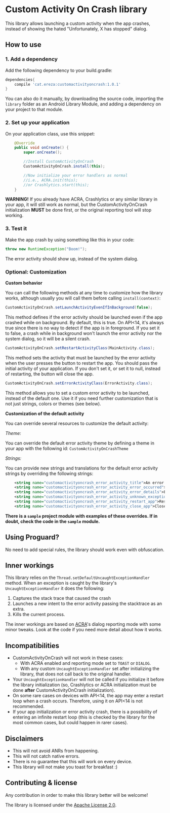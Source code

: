 # Custom Activity On Crash library

This library allows launching a custom activity when the app crashes, instead of showing the hated "Unfortunately, X has stopped" dialog.

## How to use

### 1. Add a dependency

Add the following dependency to your build.gradle:
```gradle
dependencies{
    compile 'cat.ereza:customactivityoncrash:1.0.1'
}
```

You can also do it manually, by downloading the source code, importing the `library` folder as an Android Library Module, and adding a dependency on your project to that module.

### 2. Set up your application

On your application class, use this snippet:
```java
    @Override
    public void onCreate() {
        super.onCreate();

        //Install CustomActivityOnCrash
        CustomActivityOnCrash.install(this);

        //Now initialize your error handlers as normal
        //i.e., ACRA.init(this);
        //or Crashlytics.start(this);
    }
```

**WARNING!** If you already have ACRA, Crashlytics or any similar library in your app, it will still work as normal, but the CustomActivityOnCrash initialization **MUST** be done first, or the original reporting tool will stop working.

### 3. Test it

Make the app crash by using something like this in your code:
```java
throw new RuntimeException("Boom!");
```

The error activity should show up, instead of the system dialog.

### Optional: Customization

**Custom behavior**

You can call the following methods at any time to customize how the library works, although usually you will call them before calling `install(context)`:

```java
CustomActivityOnCrash.setLaunchActivityEvenIfInBackground(false);
```
This method defines if the error activity should be launched even if the app crashed while on background.
By default, this is true. On API<14, it's always true since there is no way to detect if the app is in foreground.
If you set it to false, a crash while in background won't launch the error activity nor the system dialog, so it will be a silent crash.

```java
CustomActivityOnCrash.setRestartActivityClass(MainActivity.class);
```
This method sets the activity that must be launched by the error activity when the user presses the button to restart the app.
You should pass the initial activity of your application.
If you don't set it, or set it to null, instead of restarting, the button will close the app.

```java
CustomActivityOnCrash.setErrorActivityClass(ErrorActivity.class);
```
This method allows you to set a custom error activity to be launched, instead of the default one.
Use it if you need further customization that is not just strings, colors or themes (see below).

**Customization of the default activity**

You can override several resources to customize the default activity:

*Theme:*

You can override the default error activity theme by defining a theme in your app with the following id: `CustomActivityOnCrashTheme`

*Strings:*

You can provide new strings and translations for the default error activity strings by overriding the following strings:
```xml
    <string name="customactivityoncrash_error_activity_title">An error occurred!</string>
    <string name="customactivityoncrash_error_activity_error_occurred">An error occurred. We\'re deeply sorry.</string>
    <string name="customactivityoncrash_error_activity_error_details">Error details:</string>
    <string name="customactivityoncrash_error_activity_unknown_exception">Unknown exception</string>
    <string name="customactivityoncrash_error_activity_restart_app">Restart app</string>
    <string name="customactivityoncrash_error_activity_close_app">Close app</string>
```

**There is a `sample` project module with examples of these overrides. If in doubt, check the code in the `sample` module.**

## Using Proguard?

No need to add special rules, the library should work even with obfuscation.

## Inner workings

This library relies on the `Thread.setDefaultUncaughtExceptionHandler` method.
When an exception is caught by the library's `UncaughtExceptionHandler` it does the following:

1. Captures the stack trace that caused the crash
2. Launches a new intent to the error activity passing the stacktrace as an extra.
3. Kills the current process.

The inner workings are based on [ACRA](https://github.com/ACRA/acra)'s dialog reporting mode with some minor tweaks. Look at the code if you need more detail about how it works.

## Incompatibilities

* CustomActivityOnCrash will not work in these cases:
    * With ACRA enabled and reporting mode set to `TOAST` or `DIALOG`.
    * With any custom `UncaughtExceptionHandler` set after initializing the library, that does not call back to the original handler.
* Your `UncaughtExceptionHandler` will not be called if you initialize it before the library initialization (so, Crashlytics or ACRA initialization must be done **after** CustomActivityOnCrash initialization).
* On some rare cases on devices with API<14, the app may enter a restart loop when a crash occurs. Therefore, using it on API<14 is not recommended.
* If your app initialization or error activity crash, there is a possibility of entering an infinite restart loop (this is checked by the library for the most common cases, but could happen in rarer cases).

## Disclaimers

* This will not avoid ANRs from happening.
* This will not catch native errors.
* There is no guarantee that this will work on every device.
* This library will not make you toast for breakfast :)

## Contributing & license

Any contribution in order to make this library better will be welcome!

The library is licensed under the [Apache License 2.0](https://github.com/Ereza/CustomActivityOnCrash/blob/master/LICENSE).